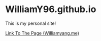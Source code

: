 # WilliamY96.github.io
This is my personal site!

<a href="www.williamyang.me">Link To The Page (Williamyang.me)</a>
